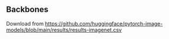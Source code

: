 ## Backbones

Download from https://github.com/huggingface/pytorch-image-models/blob/main/results/results-imagenet.csv

